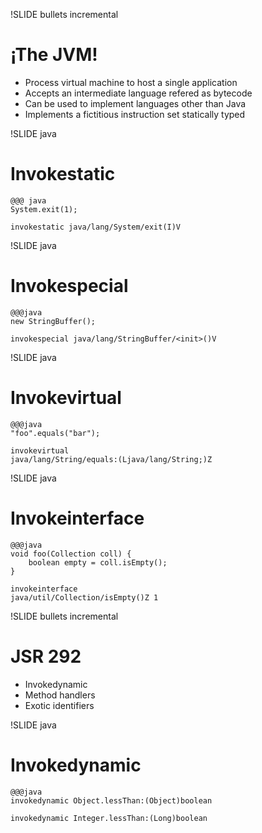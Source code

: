 !SLIDE bullets incremental

# ¡The JVM!

* Process virtual machine to host a single application
* Accepts an intermediate language refered as bytecode
* Can be used to implement languages other than Java
* Implements a fictitious instruction set statically typed

!SLIDE java

# Invokestatic

    @@@ java
    System.exit(1);

    invokestatic java/lang/System/exit(I)V

!SLIDE java

# Invokespecial

    @@@java
    new StringBuffer();

    invokespecial java/lang/StringBuffer/<init>()V

!SLIDE java

# Invokevirtual

    @@@java
    "foo".equals("bar");

    invokevirtual
    java/lang/String/equals:(Ljava/lang/String;)Z

!SLIDE java

# Invokeinterface

    @@@java
    void foo(Collection coll) {
        boolean empty = coll.isEmpty();
    }

    invokeinterface
    java/util/Collection/isEmpty()Z 1

!SLIDE bullets incremental

# JSR 292

* Invokedynamic
* Method handlers
* Exotic identifiers

!SLIDE java

# Invokedynamic

    @@@java
    invokedynamic Object.lessThan:(Object)boolean

    invokedynamic Integer.lessThan:(Long)boolean
